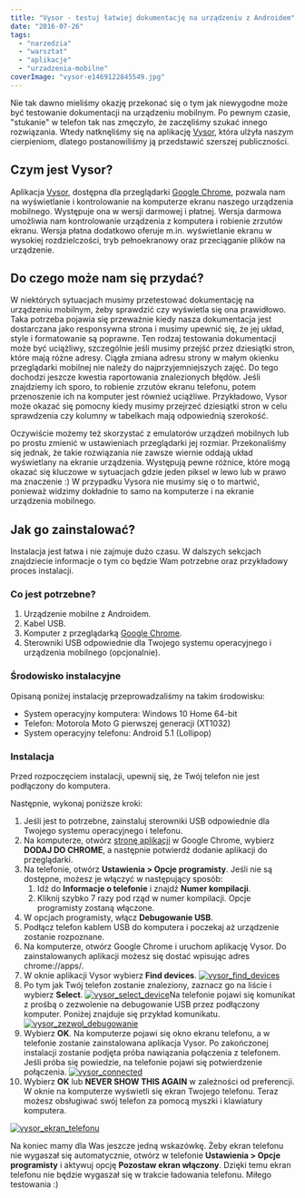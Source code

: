 ```yaml
---
title: "Vysor - testuj łatwiej dokumentację na urządzeniu z Androidem"
date: "2016-07-26"
tags:
  - "narzedzia"
  - "warsztat"
  - "aplikacje"
  - "urzadzenia-mobilne"
coverImage: "vysor-e1469122845549.jpg"
---
```


Nie tak dawno mieliśmy okazję przekonać się o tym jak niewygodne może być
testowanie dokumentacji na urządzeniu mobilnym. Po pewnym czasie, "stukanie" w
telefon tak nas zmęczyło, że zaczęliśmy szukać innego rozwiązania. Wtedy
natknęliśmy się na aplikację [Vysor](http://vysor.io/), która ulżyła naszym
cierpieniom, dlatego postanowiliśmy ją przedstawić szerszej publiczności.

## Czym jest Vysor?

Aplikacja [Vysor](http://vysor.io/), dostępna dla przeglądarki
[Google Chrome](https://www.google.com/chrome/), pozwala nam na wyświetlanie i
kontrolowanie na komputerze ekranu naszego urządzenia mobilnego. Występuje ona w
wersji darmowej i płatnej. Wersja darmowa umożliwia nam kontrolowanie urządzenia
z komputera i robienie zrzutów ekranu. Wersja płatna dodatkowo oferuje m.in.
wyświetlanie ekranu w wysokiej rozdzielczości, tryb pełnoekranowy oraz
przeciąganie plików na urządzenie.

## Do czego może nam się przydać?

W niektórych sytuacjach musimy przetestować dokumentację na urządzeniu mobilnym,
żeby sprawdzić czy wyświetla się ona prawidłowo. Taka potrzeba pojawia się
przeważnie kiedy nasza dokumentacja jest dostarczana jako responsywna strona i
musimy upewnić się, że jej układ, style i formatowanie są poprawne. Ten rodzaj
testowania dokumentacji może być uciążliwy, szczególnie jeśli musimy przejść
przez dziesiątki stron, które mają różne adresy. Ciągła zmiana adresu strony w
małym okienku przeglądarki mobilnej nie należy do najprzyjemniejszych zajęć. Do
tego dochodzi jeszcze kwestia raportowania znalezionych błędów. Jeśli znajdziemy
ich sporo, to robienie zrzutów ekranu telefonu, potem przenoszenie ich na
komputer jest również uciążliwe. Przykładowo, Vysor może okazać się pomocny
kiedy musimy przejrzeć dziesiątki stron w celu sprawdzenia czy kolumny w
tabelkach mają odpowiednią szerokość.

Oczywiście możemy też skorzystać z emulatorów urządzeń mobilnych lub po prostu
zmienić w ustawieniach przeglądarki jej rozmiar. Przekonaliśmy się jednak, że
takie rozwiązania nie zawsze wiernie oddają układ wyświetlany na ekranie
urządzenia. Występują pewne różnice, które mogą okazać się kluczowe w sytuacjach
gdzie jeden piksel w lewo lub w prawo ma znaczenie :) W przypadku Vysora nie
musimy się o to martwić, ponieważ widzimy dokładnie to samo na komputerze i na
ekranie urządzenia mobilnego.

## Jak go zainstalować?

Instalacja jest łatwa i nie zajmuje dużo czasu. W dalszych sekcjach znajdziecie
informacje o tym co będzie Wam potrzebne oraz przykładowy proces instalacji.

### Co jest potrzebne?

1. Urządzenie mobilne z Androidem.
2. Kabel USB.
3. Komputer z przeglądarką [Google Chrome](https://www.google.com/chrome/).
4. Sterowniki USB odpowiednie dla Twojego systemu operacyjnego i urządzenia
   mobilnego (opcjonalnie).

### Środowisko instalacyjne

Opisaną poniżej instalację przeprowadzaliśmy na takim środowisku:

- System operacyjny komputera: Windows 10 Home 64-bit
- Telefon: Motorola Moto G pierwszej generacji (XT1032)
- System operacyjny telefonu: Android 5.1 (Lollipop)

### Instalacja

Przed rozpoczęciem instalacji, upewnij się, że Twój telefon nie jest podłączony
do komputera.

Następnie, wykonaj poniższe kroki:

1. Jeśli jest to potrzebne, zainstaluj sterowniki USB odpowiednie dla Twojego
   systemu operacyjnego i telefonu.
2. Na komputerze, otwórz
   [stronę aplikacji](https://chrome.google.com/webstore/detail/vysor/gidgenkbbabolejbgbpnhbimgjbffefm)
   w Google Chrome, wybierz **DODAJ DO CHROME**, a następnie potwierdź dodanie
   aplikacji do przeglądarki.
3. Na telefonie, otwórz **Ustawienia > Opcje programisty**. Jeśli nie są
   dostępne, możesz je włączyć w następujący sposób:
   1. Idź do **Informacje o telefonie** i znajdź **Numer kompilacji**.
   2. Kliknij szybko 7 razy pod rząd w numer kompilacji. Opcje programisty
      zostaną włączone.
4. W opcjach programisty, włącz **Debugowanie USB**.
5. Podłącz telefon kablem USB do komputera i poczekaj aż urządzenie zostanie
   rozpoznane.
6. Na komputerze, otwórz Google Chrome i uruchom aplikację Vysor. Do
   zainstalowanych aplikacji możesz się dostać wpisując adres chrome://apps/.
7. W oknie aplikacji Vysor wybierz **Find devices**.
   [![vysor_find_devices](images/vysor_find_devices.png)](http://techwriter.pl/wp-content/uploads/2016/07/vysor_find_devices.png)
8. Po tym jak Twój telefon zostanie znaleziony, zaznacz go na liście i wybierz
   **Select**.
   [![vysor_select_device](images/vysor_select_device.png)](http://techwriter.pl/wp-content/uploads/2016/07/vysor_select_device.png)Na
   telefonie pojawi się komunikat z prośbą o zezwolenie na debugowanie USB przez
   podłączony komputer. Poniżej znajduje się przykład komunikatu.
   [![vysor_zezwol_debugowanie](images/vysor_zezwol_debugowanie.png)](http://techwriter.pl/wp-content/uploads/2016/07/vysor_zezwol_debugowanie.png)
9. Wybierz **OK**. Na komputerze pojawi się okno ekranu telefonu, a w telefonie
   zostanie zainstalowana aplikacja Vysor. Po zakończonej instalacji zostanie
   podjęta próba nawiązania połączenia z telefonem. Jeśli próba się powiedzie,
   na telefonie pojawi się potwierdzenie połączenia.
   [![vysor_connected](images/vysor_connected.png)](http://techwriter.pl/wp-content/uploads/2016/07/vysor_connected.png)
10. Wybierz **OK** lub **NEVER SHOW THIS AGAIN** w zależności od preferencji. W
    oknie na komputerze wyświetli się ekran Twojego telefonu. Teraz możesz
    obsługiwać swój telefon za pomocą myszki i klawiatury komputera.

[![vysor_ekran_telefonu](images/vysor_ekran_telefonu.png)](http://techwriter.pl/wp-content/uploads/2016/07/vysor_ekran_telefonu.png)

Na koniec mamy dla Was jeszcze jedną wskazówkę. Żeby ekran telefonu nie wygaszał
się automatycznie, otwórz w telefonie **Ustawienia > Opcje programisty** i
aktywuj opcję **Pozostaw ekran włączony**. Dzięki temu ekran telefonu nie będzie
wygaszał się w trakcie ładowania telefonu. Miłego testowania :)
